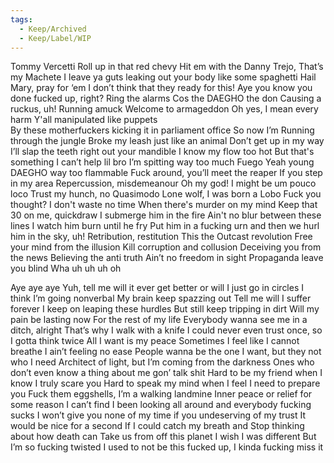 ```yaml
---
tags:
  - Keep/Archived
  - Keep/Label/WIP
---
```


Tommy Vercetti 
Roll up in that red chevy
Hit em with the Danny Trejo,
That’s my Machete
I leave ya guts leaking out your body like some spaghetti 
Hail Mary, pray for ‘em
I don’t think that they ready for this!
Aye you know you done fucked up, right?
Ring the alarms
Cos the DAEGHO the don 
Causing a ruckus, uh!
Running amuck
Welcome to armageddon
Oh yes, I mean every harm
Y'all manipulated like puppets   
By these motherfuckers kicking it in parliament office
So now I’m
Running through the jungle
Broke my leash just like an animal
Don’t get up in my way 
I’ll slap the teeth right out your mandible
I know my flow too hot
But that's something I can’t help lil bro 
I’m spitting way too much Fuego
Yeah young DAEGHO way too flammable 
Fuck around, you’ll meet the reaper
If you step in my area
Repercussion, misdemeanour 
Oh my god!
I might be um pouco loco
Trust my hunch, no Quasimodo
Lone wolf, I was born a Lobo
Fuck you thought?
I don't waste no time 
When there's murder on my mind 
Keep that 30 on me, quickdraw 
I submerge him in the fire 
Ain't no blur between these lines 
I watch him burn until he fry 
Put him in a fucking urn and then we hurl him in the sky, uh!
Retribution, restitution
This the Outcast revolution
Free your mind from the illusion 
Kill corruption and collusion
Deceiving you from the news
Believing the anti truth
Ain’t no freedom in sight
Propaganda leave you blind 
Wha uh uh uh oh


Aye aye aye
Yuh, tell me will it ever get better or will I just go in circles
I think I’m going nonverbal
My brain keep spazzing out 
Tell me will I suffer forever
I keep on leaping these hurdles 
But still keep tripping in dirt 
Will my pain be lasting now
For the rest of my life
Everybody wanna see me in a ditch, alright
That’s why I walk with a knife
I could never even trust once, so I gotta think twice
All I want is my peace
Sometimes I feel like I cannot breathe
I ain’t feeling no ease
People wanna be the one I want, but they not who I need
Architect of light, but I’m coming from the darkness
Ones who don’t even know a thing about me gon’ talk shit
Hard to be my friend when I know I truly scare you
Hard to speak my mind when I feel I need to prepare you
Fuck them eggshells, I’m a walking landmine
Inner peace or relief for some reason I can’t find
I been looking all around and everybody fucking sucks
I won’t give you none of my time if you undeserving of my trust
It would be nice for a second
If I could catch my breath and
Stop thinking about how death can
Take us from off this planet
I wish I was different
But I’m so fucking twisted
I used to not be this fucked up, I kinda fucking miss it